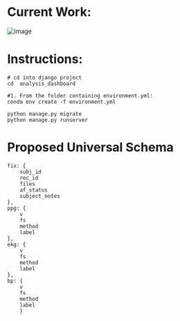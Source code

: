 

# Current Work:

![image](https://github.com/user-attachments/assets/5c6f960c-6cfe-47f5-800f-ff51e3cd92a2)



# Instructions:



```
# cd into django project
cd  analysis_dashboard 
```


``` 
#1. From the folder containing environment.yml:
conda env create -f environment.yml 
```
```
python manage.py migrate
python manage.py runserver

```


# Proposed Universal Schema

```
fix: {
    subj_id
    rec_id
    files
    af_status
    subject_notes
},
ppg: {
    v
    fs
    method
    label
},
ekg: {
    v
    fs
    method
    label
},
bp: {
    v
    fs
    method
    label
    }
```
